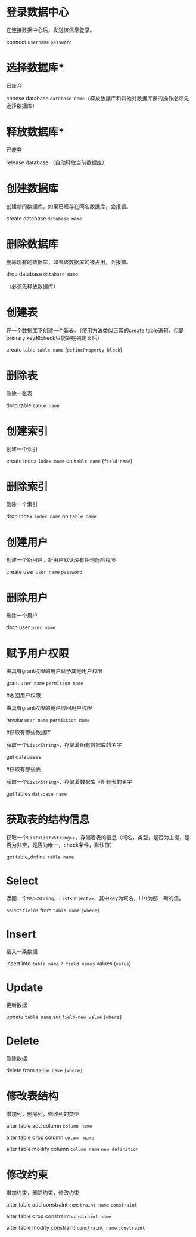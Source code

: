 # 登录数据中心

在连接数据中心后，发送该信息登录。

connect `username` `password`

# 选择数据库*

已废弃

choose database `database name`（释放数据库和其他对数据库表的操作必须先选择数据库）

# 释放数据库*

已废弃

release database （自动释放当前数据库）

# 创建数据库

创建新的数据库，如果已经存在同名数据库，会报错。

create database `database name`

# 删除数据库

删除现有的数据库，如果该数据库的被占用，会报错。

drop database `database name`

（必须先释放数据库）

# 创建表

在一个数据库下创建一个新表。（使用方法类似正常的create table语句，但是primary key和check只能跟在列定义后）

create table `table name` (`defineProperty block`)

# 删除表

删除一张表

drop table `table name`

# 创建索引

创建一个索引

create index `index name` on `table name` (`field name`)

# 删除索引

删除一个索引

drop index `index name` on `table name`

# 创建用户

创建一个新用户。新用户默认没有任何危险权限

create user `user name` `password`

# 删除用户

删除一个用户

drop user `user name`

# 赋予用户权限

由具有grant权限的用户赋予其他用户权限

grant `user name` `permisson name`

#收回用户权限

由具有grant权限的用户收回用户权限

revoke `user name` `permission name`

#获取有哪些数据库

获取一个`List<String>`，存储着所有数据库的名字

get databases

#获取有哪些表

获取一个`List<String>`，存储着数据库下所有表的名字

get tables `database name`

# 获取表的结构信息

获取一个`List<List<String>>`，存储着表的信息（域名，类型，是否为主键，是否为非空，是否为唯一，check条件，默认值）

get table_define `table name`

# Select

返回一个`Map<String, List<Object>>`，其中key为域名，List为那一列的值。

select `fields` from `table name` `[where]`

# Insert

插入一条数据

insert into `table name` `? field names` values (`value`)

# Update

更新数据

update `table name` set `field=new_value` `[where]`

# Delete

删除数据

delete from `table name` `[where]`

# 修改表结构

增加列，删除列，修改列的类型

alter table add column `column name`

alter table drop column `column name`

alter table modify column `column name` `new definition`

# 修改约束

增加约束，删除约束，修改约束

alter table add constraint `constraint name` `constraint`

alter table drop constraint `constraint name`

alter table modify constraint `constraint name` `constraint`